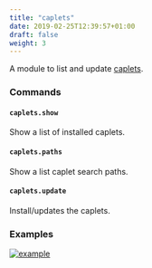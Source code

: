 ```yaml
---
title: "caplets"
date: 2019-02-25T12:39:57+01:00
draft: false
weight: 3
---
```


A module to list and update [caplets](/usage/#caplets).

### Commands

#### `caplets.show`

Show a list of installed caplets.

#### `caplets.paths`

Show a list caplet search paths.

#### `caplets.update`

Install/updates the caplets.

### Examples

[![example](https://asciinema.org/a/XVohDvyR7xW2PSsnFcqnyG8G2.png)](https://asciinema.org/a/XVohDvyR7xW2PSsnFcqnyG8G2)
